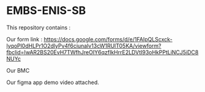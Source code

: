 # EMBS-ENIS-SB
This repository contains : 

Our form link : https://docs.google.com/forms/d/e/1FAIpQLScxck-lyqoPl0dHLPr1O2dlyPv4f6ciunalv13cW1RUlT05KA/viewform?fbclid=IwAR2BS20EvH7TWfhJreOIY6qzfIkHrrE2LDVtI93oHkPPtLiNCJ5iDC8NUYc

Our BMC

Our figma app demo video attached.

